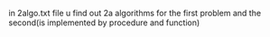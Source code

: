 in 2algo.txt file u find out 2a algorithms for the first problem and the second(is implemented by procedure and function) 
